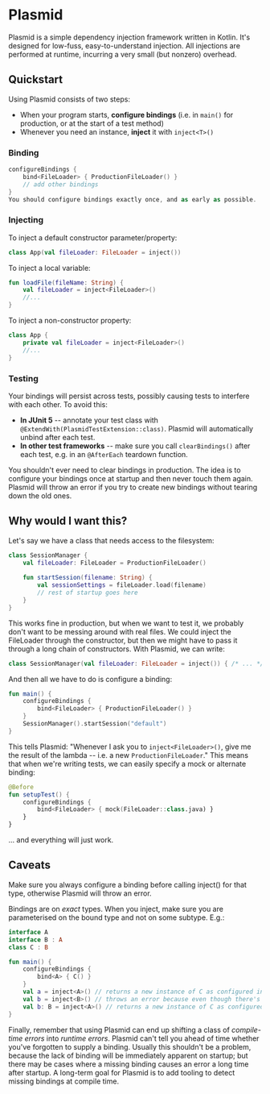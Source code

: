 # Plasmid
Plasmid is a simple dependency injection framework written in Kotlin. It's designed for low-fuss, easy-to-understand injection.
All injections are performed at runtime, incurring a very small (but nonzero) overhead.

## Quickstart
Using Plasmid consists of two steps:
- When your program starts, **configure bindings** (i.e. in `main()` for production, or at the start of a test method)
- Whenever you need an instance, **inject** it with `inject<T>()`

### Binding
```kotlin
configureBindings {
    bind<FileLoader> { ProductionFileLoader() }
    // add other bindings
}
You should configure bindings exactly once, and as early as possible.
```
### Injecting
To inject a default constructor parameter/property:
```kotlin
class App(val fileLoader: FileLoader = inject())
```
To inject a local variable:
```kotlin
fun loadFile(fileName: String) {
    val fileLoader = inject<FileLoader>()
    //...
}
```
To inject a non-constructor property:
```kotlin
class App {
    private val fileLoader = inject<FileLoader>()
    //...
}
```

### Testing
Your bindings will persist across tests, possibly causing tests to interfere with each other. To avoid this:
- **In JUnit 5** -- annotate your test class with `@ExtendWith(PlasmidTestExtension::class)`. Plasmid will automatically unbind after each test.
- **In other test frameworks** -- make sure you call `clearBindings()` after each test, e.g. in an `@AfterEach` teardown function.

You shouldn't ever need to clear bindings in production. The idea is to configure your bindings once at startup and then
never touch them again. Plasmid will throw an error if you try to create new bindings without tearing down the old ones.

## Why would I want this?

Let's say we have a class that needs access to the filesystem:
```kotlin
class SessionManager {
    val fileLoader: FileLoader = ProductionFileLoader()
    
    fun startSession(filename: String) {
        val sessionSettings = fileLoader.load(filename)
        // rest of startup goes here
    }
}
```
This works fine in production, but when we want to test it, we probably don't want to be messing around with real files. We could inject the FileLoader through the constructor, but then we might have to pass it through a long chain of constructors. With Plasmid, we can write:
```kotlin
class SessionManager(val fileLoader: FileLoader = inject()) { /* ... */ }
```
And then all we have to do is configure a binding:
```kotlin
fun main() {
    configureBindings {
        bind<FileLoader> { ProductionFileLoader() }
    }
    SessionManager().startSession("default")
}
```
This tells Plasmid: "Whenever I ask you to `inject<FileLoader>()`, give me the result of the lambda -- i.e. a new `ProductionFileLoader`." This means that when we're writing tests, we can easily specify a mock or alternate binding:

```kotlin
@Before
fun setupTest() {
    configureBindings {
        bind<FileLoader> { mock(FileLoader::class.java) }
    }
}
```
... and everything will just work.

## Caveats
Make sure you always configure a binding before calling inject() for that type, otherwise Plasmid will throw an error.

Bindings are on *exact* types. When you inject, make sure you are parameterised on the bound type and not on some subtype. E.g.:
```kotlin
interface A
interface B : A
class C : B

fun main() {
    configureBindings {
        bind<A> { C() }
    }
    val a = inject<A>() // returns a new instance of C as configured in the binding
    val b = inject<B>() // throws an error because even though there's an implicit binding via A, there's no exact binding via B
    val b: B = inject<A>() // returns a new instance of C as configured in the binding
}
```

Finally, remember that using Plasmid can end up shifting a class of *compile-time errors* into *runtime errors*. Plasmid can't tell you ahead of time whether you've forgotten to supply a binding. Usually this shouldn't be a problem, because the lack of binding will be immediately apparent on startup; but there may be cases where a missing binding causes an error a long time after startup. A long-term goal for Plasmid is to add tooling to detect missing bindings at compile time.
